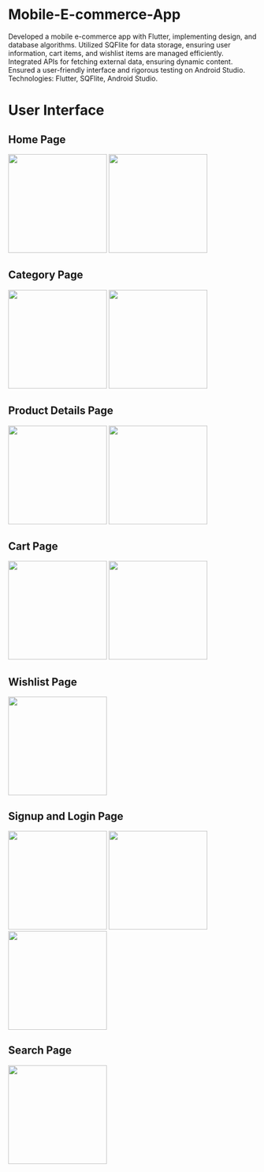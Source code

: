 # Mobile-E-commerce-App
Developed a mobile e-commerce app with Flutter, implementing design, and database algorithms. Utilized SQFlite for data storage, ensuring user information, cart items, and wishlist items are managed efficiently. Integrated APIs for fetching external data, ensuring dynamic content. Ensured a user-friendly interface and rigorous testing on Android Studio. Technologies: Flutter, SQFlite, Android Studio.


# User Interface


## Home Page

<div>
  <img src="https://github.com/SajedHamdan09/Mobile-E-commerce-App/blob/main/UI_Images/home1.png" width="200" />
  <img src="https://github.com/SajedHamdan09/Mobile-E-commerce-App/blob/main/UI_Images/home2.png" width="200" /> 
</div>




## Category Page

<div>
  <img src="https://github.com/SajedHamdan09/Mobile-E-commerce-App/blob/main/UI_Images/category1.png" width="200" />
  <img src="https://github.com/SajedHamdan09/Mobile-E-commerce-App/blob/main/UI_Images/category2.png" width="200" /> 
</div>




## Product Details Page

<div>
  <img src="https://github.com/SajedHamdan09/Mobile-E-commerce-App/blob/main/UI_Images/details1.png" width="200" />
  <img src="https://github.com/SajedHamdan09/Mobile-E-commerce-App/blob/main/UI_Images/details2.png" width="200" /> 
</div>




## Cart Page

<div>
  <img src="https://github.com/SajedHamdan09/Mobile-E-commerce-App/blob/main/UI_Images/cart.png" width="200" />
  <img src="https://github.com/SajedHamdan09/Mobile-E-commerce-App/blob/main/UI_Images/cart2.png" width="200" />
</div>




## Wishlist Page

<div>
  <img src="https://github.com/SajedHamdan09/Mobile-E-commerce-App/blob/main/UI_Images/wishlist.png" width="200" />
</div>



## Signup and Login Page

<div>
  <img src="https://github.com/SajedHamdan09/Mobile-E-commerce-App/blob/main/UI_Images/signup.png" width="200" />
  <img src="https://github.com/SajedHamdan09/Mobile-E-commerce-App/blob/main/UI_Images/login.png" width="200" />
  <img src="https://github.com/SajedHamdan09/Mobile-E-commerce-App/blob/main/UI_Images/forgot.png" width="200" />
</div>




## Search Page

<div>
  <img src="https://github.com/SajedHamdan09/Mobile-E-commerce-App/blob/main/UI_Images/search.png" width="200" />
</div>
